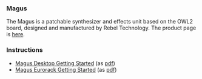 ### Magus

The Magus is a patchable synthesizer and effects unit based on the OWL2 board, designed and manufactured by Rebel Technology. The product page is [here](https://www.rebeltech.org/products/magus).

### Instructions
* [Magus Desktop Getting Started](Magus_Desktop_Getting_Started.md) (as [pdf](Magus%20Desktop%20Getting%20Started.pdf))
* [Magus Eurorack Getting Started](Magus_Eurorack_Getting_Started.md) (as [pdf](Magus%20Eurorack%20Getting%20Started.pdf))


